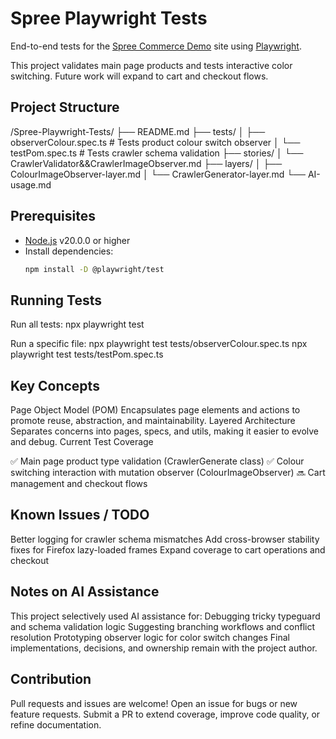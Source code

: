 # Spree Playwright Tests

End-to-end tests for the [Spree Commerce Demo](https://demo.spreecommerce.org/) site using [Playwright](https://playwright.dev/).

This project validates main page products and tests interactive color switching. Future work will expand to cart and checkout flows.


## Project Structure

/Spree-Playwright-Tests/
├── README.md
├── tests/
│ ├── observerColour.spec.ts # Tests product colour switch observer
│ └── testPom.spec.ts # Tests crawler schema validation
├── stories/
│ └── CrawlerValidator&&CrawlerImageObserver.md
├── layers/
│ ├── ColourImageObserver-layer.md
│ └── CrawlerGenerator-layer.md
└── AI-usage.md

## Prerequisites

- [Node.js](https://nodejs.org/) v20.0.0 or higher  
- Install dependencies:  
  ```bash
  npm install -D @playwright/test

## Running Tests

Run all tests:
npx playwright test

Run a specific file:
npx playwright test tests/observerColour.spec.ts
npx playwright test tests/testPom.spec.ts

## Key Concepts
Page Object Model (POM)
Encapsulates page elements and actions to promote reuse, abstraction, and maintainability.
Layered Architecture
Separates concerns into pages, specs, and utils, making it easier to evolve and debug.
Current Test Coverage

✅ Main page product type validation (CrawlerGenerate class)
✅ Colour switching interaction with mutation observer (ColourImageObserver)
🔜 Cart management and checkout flows

## Known Issues / TODO
Better logging for crawler schema mismatches
Add cross-browser stability fixes for Firefox lazy-loaded frames
Expand coverage to cart operations and checkout

## Notes on AI Assistance

This project selectively used AI assistance for:
Debugging tricky typeguard and schema validation logic
Suggesting branching workflows and conflict resolution
Prototyping observer logic for color switch changes
Final implementations, decisions, and ownership remain with the project author.

## Contribution
Pull requests and issues are welcome!
Open an issue for bugs or new feature requests.
Submit a PR to extend coverage, improve code quality, or refine documentation.
